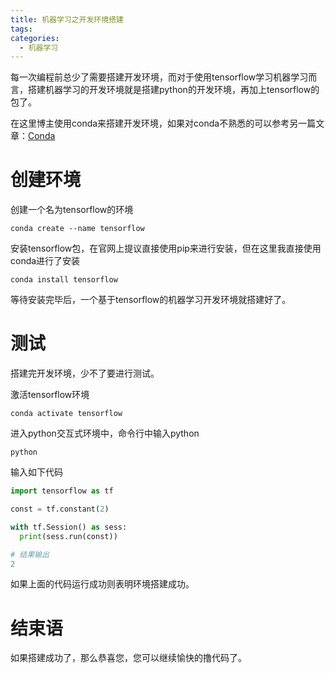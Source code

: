 ```yaml
---
title: 机器学习之开发环境搭建
tags:
categories:
  - 机器学习
---
```


每一次编程前总少了需要搭建开发环境，而对于使用tensorflow学习机器学习而言，搭建机器学习的开发环境就是搭建python的开发环境，再加上tensorflow的包了。
 
<!-- more -->

在这里博主使用conda来搭建开发环境，如果对conda不熟悉的可以参考另一篇文章：[Conda](https://blog.yilinfeng.top/2018/05/20/Conda/)

# 创建环境

创建一个名为tensorflow的环境
``` shell
conda create --name tensorflow
```

安装tensorflow包，在官网上提议直接使用pip来进行安装，但在这里我直接使用conda进行了安装
``` shell
conda install tensorflow
```

等待安装完毕后，一个基于tensorflow的机器学习开发环境就搭建好了。

# 测试

搭建完开发环境，少不了要进行测试。

激活tensorflow环境
``` shell
conda activate tensorflow
```

进入python交互式环境中，命令行中输入python
```
python
```

输入如下代码
``` python
import tensorflow as tf

const = tf.constant(2)

with tf.Session() as sess:
  print(sess.run(const))

# 结果输出
2
```
如果上面的代码运行成功则表明环境搭建成功。

# 结束语

如果搭建成功了，那么恭喜您，您可以继续愉快的撸代码了。
